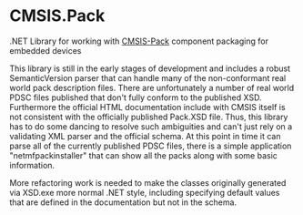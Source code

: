 # CMSIS.Pack
.NET Library for working with [CMSIS-Pack](http://www.keil.com/pack/doc/cmsis/Pack/html/index.html) component packaging for embedded devices

This library is still in the early stages of development and includes a robust SemanticVersion parser that can handle many of the non-conformant real world pack description files. There are unfortunately a number of real world PDSC files published that don't fully conform to the published XSD. Furthermore the official HTML documentation include with CMSIS itself is not consistent with the officially published Pack.XSD file. Thus, this library has to do some dancing to resolve such ambiguities and can't just rely on a validating XML parser and the official schema. At this point in time it can parse all of the currently published PDSC files, there is a simple application "netmfpackinstaller" that can show all the packs along with some basic information. 

More refactoring work is needed to make the classes originally generated via XSD.exe more normal .NET style, including specifying default values that are defined in the documentation but not in the schema.
